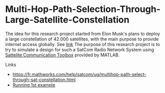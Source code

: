 # Multi-Hop-Path-Selection-Through-Large-Satellite-Constellation
The idea for this research project started from Elon Musk's plans to deploy a large constellation of 42.000 satellites, with the main purpose to provide internet access globally. See [link](https://www.youtube.com/watch?v=1UpsSIMXCmc)
The purpose of this research project is to try to simulate a design for such a SatCom Radio Network System using [Sattelite Communication Toolbox](https://fr.mathworks.com/help/satcom/index.html?s_tid=CRUX_lftnav) provided by MATLAB.

Links
- https://fr.mathworks.com/help/satcom/ug/multihop-path-select-through-sat-constellation.html
- [Running 1st example](https://www.youtube.com/watch?v=NrNV14W-isM)